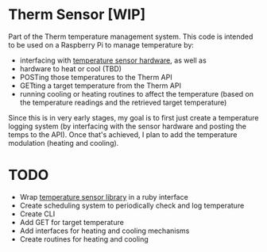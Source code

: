 Therm Sensor [WIP]
===========

Part of the Therm temperature management system. This code is intended to be used on a Raspberry Pi to manage temperature by:

* interfacing with [temperature sensor hardware](https://www.adafruit.com/product/642), as well as
* hardware to heat or cool (TBD)
* POSTing those temperatures to the Therm API
* GETting a target temperature from the Therm API
* running cooling or heating routines to affect the temperature (based on the temperature readings and the retrieved target temperature)

Since this is in very early stages, my goal is to first just create a temperature logging system (by interfacing with the sensor hardware and posting the temps to the API). Once that's achieved, I plan to add the temperature modulation (heating and cooling).

TODO
======
* Wrap [temperature sensor library](https://github.com/timofurrer/w1thermsensor) in a ruby interface
* Create scheduling system to periodically check and log temperature
* Create CLI
* Add GET for target temperature
* Add interfaces for heating and cooling mechanisms
* Create routines for heating and cooling
